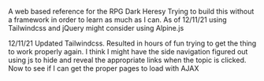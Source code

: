 A web based reference for the RPG Dark Heresy Trying to build this without a framework in order to learn as much as I can.  As of 12/11/21 using Tailwindcss and jQuery might 
consider using Alpine.js

12/11/21 Updated Tailwindcss.  Resulted in hours of fun trying to get the thing to work properly again.  I think I might have the side navigation figured out using js to hide 
and reveal the appropriate links when the topic is clicked.  Now to see if I can get the proper pages to load with AJAX
